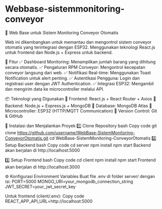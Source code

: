 # Webbase-sistemmonitoring-conveyor
🚀 Web Base untuk Sistem Monitoring Conveyor Otomatis

Web ini dikembangkan untuk memantau dan mengontrol sistem conveyor otomatis yang terintegrasi dengan ESP32. Menggunakan teknologi React.js untuk frontend dan Node.js + Express untuk backend.

📝 Fitur
✅ Dashboard Monitoring: Menampilkan jumlah barang yang dihitung secara otomatis.
✅ Pengaturan RPM Conveyor: Mengontrol kecepatan conveyor langsung dari web.
✅ Notifikasi Real-time: Menggunakan Toast Notification untuk alert penting.
✅ Autentikasi Pengguna: Login dan registrasi user dengan JWT Authentication.
✅ Integrasi ESP32: Mengambil dan mengirim data ke microcontroller melalui API.

📦 Teknologi yang Digunakan
🔹 Frontend: React.js + React Router + Axios
🔹 Backend: Node.js + Express.js + MongoDB
🔹 Database: MongoDB Atlas
🔹 Microcontroller: ESP32 (HTTP/MQTT Communication)
🔹 Version Control: Git & GitHub

📌 Instalasi dan Menjalankan Proyek
1️⃣ Clone Repository
bash
Copy code
git clone https://github.com/username/WebBase-SistemMonitoring-ConveyorOtomatis.git
cd WebBase-SistemMonitoring-ConveyorOtomatis
2️⃣ Setup Backend
bash
Copy code
cd server
npm install
npm start
Backend akan berjalan di http://localhost:5000

3️⃣ Setup Frontend
bash
Copy code
cd client
npm install
npm start
Frontend akan berjalan di http://localhost:3000

⚙️ Konfigurasi Environment Variables
Buat file .env di folder server/ dengan isi:
PORT=5000
MONGO_URI=your_mongodb_connection_string
JWT_SECRET=your_jwt_secret_key

Untuk frontend (client/.env):
Copy code
REACT_APP_API_URL=http://localhost:5000


